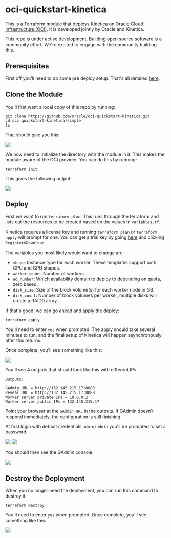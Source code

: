# oci-quickstart-kinetica
This is a Terraform module that deploys [Kinetica](https://www.kinetica.com/) on [Oracle Cloud Infrastructure (OCI)](https://cloud.oracle.com/en_US/cloud-infrastructure).  It is developed jointly by Oracle and Kinetica.

This repo is under active development.  Building open source software is a community effort.  We're excited to engage with the community building this.

## Prerequisites
First off you'll need to do some pre deploy setup.  That's all detailed [here](https://github.com/oracle/oci-quickstart-prerequisites).

## Clone the Module
You'll first want a local copy of this repo by running:

```
git clone https://github.com/oracle/oci-quickstart-kinetica.git
cd oci-quickstart-kinetica/simple
ls
```
That should give you this:

![](./images/01-git_clone.png)

We now need to initialize the directory with the module in it.  This makes the module aware of the OCI provider.  You can do this by running:

```
terraform init
```
This gives the following output:

![](./images/02-terraform_init.png)

## Deploy

First we want to run `terraform plan`. This runs through the terraform and lists
out the resources to be created based on the values in `variables.tf`.

Kinetica requires a license key and running `terraform plan` or `terraform apply`
will prompt for one. You can get a trial key by going [here](https://www.kinetica.com/trial/)
and clicking `Register&Download`.

The variables you most likely would want to change are:

- `shape`: Instance type for each worker. These templates support both CPU and GPU shapes.
- `worker_count`: Number of workers.
- `ad_number`: Which availability domain to deploy to depending on quota, zero based.
- `disk_size`: Size of the block volume(s) for each worker node in GB.
- `disk_count`: Number of block volumes per worker, multiple disks will create a RAID0 array.


If that's good, we can go ahead and apply the deploy:

```
terraform apply
```

You'll need to enter `yes` when prompted.  The apply should take several minutes
to run, and the final setup of Kinetica will happen asynchronously after this returns.

Once complete, you'll see something like this:

![](./images/04-terraform_apply.png)

You'll see 4 outputs that should look like this with different IPs:
```
Outputs:

GAdmin URL = http://132.145.215.17:8080
Reveal URL = http://132.145.215.17:8088
Worker server private IPs = 10.0.0.2
Worker server public IPs = 132.145.215.17
```

Point your browser at the `GAdmin URL` in the outputs. If GAdmin doesn't respond
immediately, the configuration is still finishing.

At first login with default credentials `admin/admin` you'll be prompted to set a password.

![](./images/06-login.png)
![](./images/07-pw_change.png)

You should then see the GAdmin console.

![](./images/08-gadmin.png)

## Destroy the Deployment
When you no longer need the deployment, you can run this command to destroy it:

```
terraform destroy
```

You'll need to enter `yes` when prompted.  Once complete, you'll see something like this:

![](./images/05-terraform_destroy.png)
